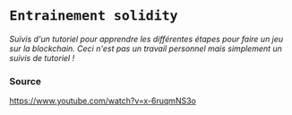 # ```Entrainement solidity```


*Suivis d'un tutoriel pour apprendre les différentes étapes pour faire un jeu sur la blockchain. Ceci n'est pas un travail personnel mais simplement un suivis de tutoriel !*

### Source

https://www.youtube.com/watch?v=x-6ruqmNS3o
